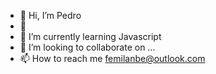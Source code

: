 - 👋 Hi, I’m Pedro
- 👀 
- 🌱 I’m currently learning Javascript
- 💞️ I’m looking to collaborate on ...
- 📫 How to reach me femilanbe@outlook.com

<!---
pedrothecoder/pedrothecoder is a ✨ special ✨ repository because its `README.md` (this file) appears on your GitHub profile.
You can click the Preview link to take a look at your changes.
--->
